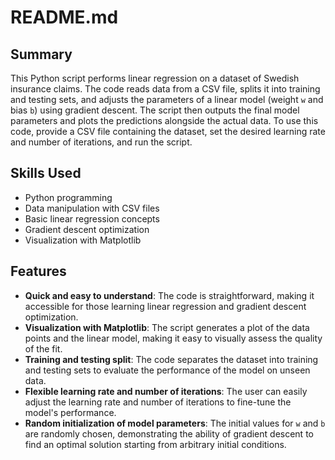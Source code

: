 # README.md

## Summary

This Python script performs linear regression on a dataset of Swedish insurance claims. The code reads data from a CSV file, splits it into training and testing sets, and adjusts the parameters of a linear model (weight `w` and bias `b`) using gradient descent. The script then outputs the final model parameters and plots the predictions alongside the actual data. To use this code, provide a CSV file containing the dataset, set the desired learning rate and number of iterations, and run the script.

## Skills Used

- Python programming
- Data manipulation with CSV files
- Basic linear regression concepts
- Gradient descent optimization
- Visualization with Matplotlib

## Features

- **Quick and easy to understand**: The code is straightforward, making it accessible for those learning linear regression and gradient descent optimization.
- **Visualization with Matplotlib**: The script generates a plot of the data points and the linear model, making it easy to visually assess the quality of the fit.
- **Training and testing split**: The code separates the dataset into training and testing sets to evaluate the performance of the model on unseen data.
- **Flexible learning rate and number of iterations**: The user can easily adjust the learning rate and number of iterations to fine-tune the model's performance.
- **Random initialization of model parameters**: The initial values for `w` and `b` are randomly chosen, demonstrating the ability of gradient descent to find an optimal solution starting from arbitrary initial conditions.
